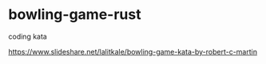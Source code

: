 # bowling-game-rust
coding kata

https://www.slideshare.net/lalitkale/bowling-game-kata-by-robert-c-martin
